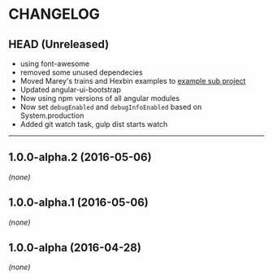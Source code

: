 CHANGELOG
=========

## HEAD (Unreleased)
* using font-awesome
* removed some unused dependecies
* Moved Marey's trains and Hexbin examples to [example sub project](https://github.com/Hypercubed/Project-Chi-Test)
* Updated angular-ui-bootstrap
* Now using npm versions of all angular modules
* Now set `debugEnabled` and `debugInfoEnabled` based on System.production
* Added git watch task, gulp dist starts watch

--------------------

## 1.0.0-alpha.2 (2016-05-06)
_(none)_

## 1.0.0-alpha.1 (2016-05-06)
_(none)_

## 1.0.0-alpha (2016-04-28)
_(none)_
